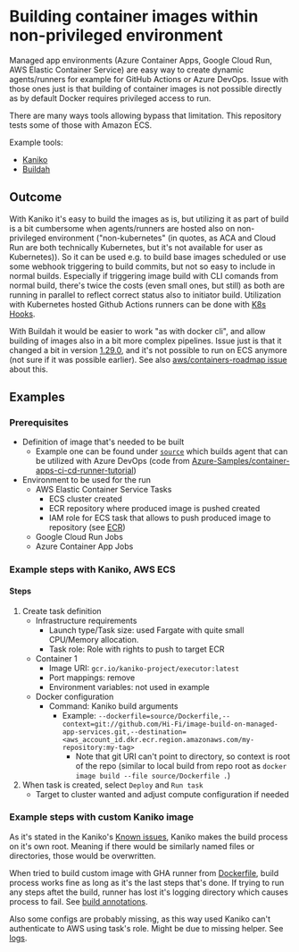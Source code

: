 # Building container images within non-privileged environment

Managed app environments (Azure Container Apps, Google Cloud Run, AWS Elastic Container Service) are easy way to create dynamic agents/runners for example for GitHub Actions or Azure DevOps. Issue with those ones just is that building of container images is not possible directly as by default Docker requires privileged access to run.

There are many ways tools allowing bypass that limitation. This repository tests some of those with Amazon ECS.

Example tools:
- [Kaniko](https://github.com/GoogleContainerTools/kaniko)
- [Buildah](https://buildah.io/)

## Outcome

With Kaniko it's easy to build the images as is, but utilizing it as part of build is a bit cumbersome when agents/runners are hosted also on non-privileged environment ("non-kubernetes" (in quotes, as ACA and Cloud Run are both technically Kubernetes, but it's not available for user as Kubernetes)). So it can be used e.g. to build base images scheduled or use some webhook triggering to build commits, but not so easy to include in normal builds. Especially if triggering image build with CLI comands from normal build, there's twice the costs (even small ones, but still) as both are running in parallel to reflect correct status also to initiator build. Utilization with Kubernetes hosted Github Actions runners can be done with [K8s Hooks](https://some-natalie.dev/blog/kaniko-in-arc/).

With Buildah it would be easier to work "as with docker cli", and allow building of images also in a bit more complex pipelines. Issue just is that it changed a bit in version [1.29.0](https://github.com/containers/buildah/issues/5198), and it's not possible to run on ECS anymore (not sure if it was possible earlier). See also [aws/containers-roadmap issue](https://github.com/aws/containers-roadmap/issues/2102) about this.

## Examples

### Prerequisites

- Definition of image that's needed to be built
  - Example one can be found under [`source`](./source) which builds agent that can be utilized with Azure DevOps (code from [Azure-Samples/container-apps-ci-cd-runner-tutorial](https://github.com/Azure-Samples/container-apps-ci-cd-runner-tutorial/blob/main/Dockerfile.azure-pipelines))
- Environment to be used for the run
    - AWS Elastic Container Service Tasks
      - ECS cluster created
      - ECR repository where produced image is pushed created
      - IAM role for ECS task that allows to push produced image to repository (see [ECR](https://github.com/GoogleContainerTools/kaniko?tab=readme-ov-file#pushing-to-amazon-ecr))
    - Google Cloud Run Jobs
    - Azure Container App Jobs

### Example steps with Kaniko, AWS ECS

#### Steps

1. Create task definition
    - Infrastructure requirements
      - Launch type/Task size: used Fargate with quite small CPU/Memory allocation. 
      - Task role: Role with rights to push to target ECR
    - Container 1
      - Image URI: `gcr.io/kaniko-project/executor:latest`
      - Port mappings: remove
      - Environment variables: not used in example
    - Docker configuration
      - Command: Kaniko build arguments
        - Example: `--dockerfile=source/Dockerfile,--context=git://github.com/Hi-Fi/image-build-on-managed-app-services.git,--destination=<aws_account_id.dkr.ecr.region.amazonaws.com/my-repository:my-tag>`
          - Note that git URI can't point to directory, so context is root of the repo (similar to local build from repo root as `docker image build --file source/Dockerfile .`)
2. When task is created, select `Deploy` and `Run task`
    - Target to cluster wanted and adjust compute configuration if needed

### Example steps with custom Kaniko image

As it's stated in the Kaniko's [Known issues](https://github.com/GoogleContainerTools/kaniko?tab=readme-ov-file#known-issues), Kaniko makes the build process on it's own root. Meaning if there would be similarly named files or directories, those would be overwritten.

When tried to build custom image with GHA runner from [Dockerfile](./gha-runner-with-kaniko/Dockerfile), build process works fine as long as it's the last steps that's done. If trying to run any steps aftet the build, runner has lost it's logging directory which causes process to fail. See [build annotations](https://github.com/Hi-Fi/image-build-on-managed-app-services/actions/runs/8868849628).

Also some configs are probably missing, as this way used Kaniko can't authenticate to AWS using task's role. Might be due to missing helper. See [logs](https://github.com/Hi-Fi/image-build-on-managed-app-services/actions/runs/8868810716/job/24348806877).
